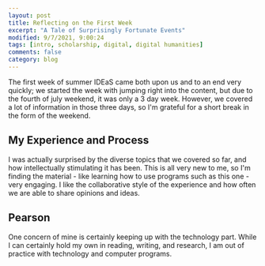```yaml
---
layout: post
title: Reflecting on the First Week
excerpt: "A Tale of Surprisingly Fortunate Events"
modified: 9/7/2021, 9:00:24
tags: [intro, scholarship, digital, digital humanities]
comments: false
category: blog
---
```


The first week of summer IDEaS came both upon us and to an end very quickly; we started the week with jumping right into the content, but due to the fourth of july weekend, it was only a 3 day week. However, we covered a lot of information in those three days, so I'm grateful for a short break in the form of the weekend. 

## My Experience and Process
I was actually surprised by the diverse topics that we covered so far, and how intellectually stimulating it has been. This is all very new to me, so I'm finding the material - like learning how to use programs such as this one - very engaging. I like the collaborative style of the experience and how often we are able to share opinions and ideas.  

## Pearson 
One concern of mine is certainly keeping up with the technology part. While I can certainly hold my own in reading, writing, and research, I am out of practice with technology and computer programs. 

